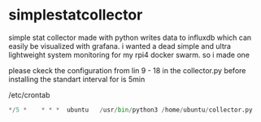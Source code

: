 # simplestatcollector

simple stat collector made with python writes data to influxdb which can easily be visualized with grafana.
i wanted a dead simple and ultra lightweight system monitoring for my rpi4 docker swarm.
so i made one

please ckeck the configuration from lin 9 - 18 in the collector.py before installing
the standart interval for is 5min

/etc/crontab
```python
*/5 *    * * *  ubuntu   /usr/bin/python3 /home/ubuntu/collector.py
```
